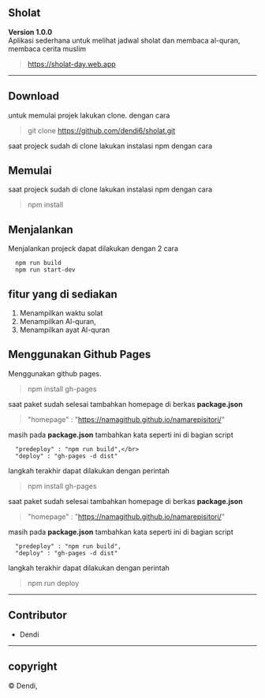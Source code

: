 ## Sholat

**Version 1.0.0**</br>
Aplikasi sederhana untuk melihat jadwal sholat dan membaca al-quran,<br>
membaca cerita muslim

> https://sholat-day.web.app

---

## Download
untuk memulai projek lakukan clone. dengan cara

> git clone https://github.com/dendi6/sholat.git

saat projeck sudah di clone lakukan instalasi npm dengan cara

## Memulai
saat projeck sudah di clone lakukan instalasi npm dengan cara

> npm install

## Menjalankan

Menjalankan projeck dapat dilakukan dengan 2 cara
```
  npm run build
  npm run start-dev
```

## fitur yang di sediakan

1. Menampilkan waktu solat
2. Menampilkan Al-quran,
3. Menampilkan ayat Al-quran


## Menggunakan Github Pages

Menggunakan github pages.
> npm install gh-pages

saat paket sudah selesai tambahkan homepage di berkas <b>package.json</b>

> "homepage" : "https://namagithub.github.io/namarepisitori/"

masih pada <b>package.json</b> tambahkan kata seperti ini di bagian script
```
  "predeploy" : "npm run build",</br>
  "deploy" : "gh-pages -d dist"
```
langkah terakhir dapat dilakukan dengan perintah

> npm install gh-pages

saat paket sudah selesai tambahkan homepage di berkas <b>package.json</b>
> "homepage" : "https://namagithub.github.io/namarepisitori/"

masih pada <b>package.json</b> tambahkan kata seperti ini di bagian script
```
  "predeploy" : "npm run build",
  "deploy" : "gh-pages -d dist"
```

langkah terakhir dapat dilakukan dengan perintah
> npm run deploy

---

## Contributor

- Dendi

---

## copyright

© Dendi,
